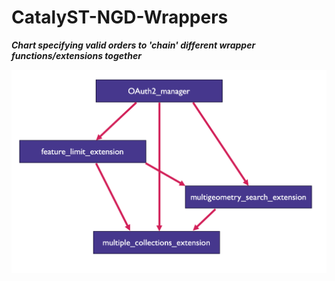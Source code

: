 # CatalyST-NGD-Wrappers

***Chart specifying valid orders to 'chain' different wrapper functions/extensions together***

![chart](https://github.com/Geovation/CatalyST-NGD-Wrappers/blob/ngd-api-wrappers/Assets/Wrapper%20Chaining%20Chart.png "Extension Chaining Chart")